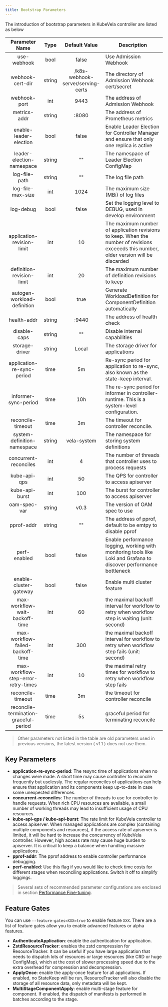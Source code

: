 ```yaml
---
title: Bootstrap Parameters
---
```


The introduction of bootstrap parameters in KubeVela controller are listed as below

|       Parameter Name        |  Type  |           Default Value           | Description                                                                                                                             |
| :-------------------------: | :----: | :-------------------------------: | --------------------------------------------------------------------------------------------------------------------------------------- |
|         use-webhook         |  bool  |               false               | Use Admission Webhook                                                                                                                   |
|      webhook-cert-dir       | string | /k8s-webhook-server/serving-certs | The directory of Admission Webhook cert/secret                                                                                          |
|        webhook-port         |  int   |               9443                | The address of Admission Webhook                                                                                                        |
|        metrics-addr         | string |               :8080               | The address of Prometheus metrics                                                                                                       |
|   enable-leader-election    |  bool  |               false               | Enable Leader Election for Controller Manager and ensure that only one replica is active                                                |
|  leader-election-namespace  | string |                ""                 | The namespace of Leader Election ConfigMap                                                                                              |
|        log-file-path        | string |                ""                 | The log file path                                                                                                                       |
|      log-file-max-size      |  int   |               1024                | The maximum size (MBi) of log files                                                                                                     |
|          log-debug          |  bool  |               false               | Set the logging level to DEBUG, used in develop environment                                                                             |
| application-revision-limit  |  int   |                10                 | The maximum number of application revisions to keep. When the number of revisions exceeeds this number, older version will be discarded |
|  definition-revision-limit  |  int   |                20                 | The maximum number of definition revisions to keep                                                                                      |
| autogen-workload-definition |  bool  |               true                | Generate WorkloadDefinition for ComponentDefinition automatically                                                                       |
|         health-addr         | string |               :9440               | The address of health check                                                                                                             |
|        disable-caps         | string |                ""                 | Disable internal capabilities                                                                                                           |
|       storage-driver        | string |               Local               | The storage driver for applications                                                                                                     |
|  application-re-sync-period |  time  |                5m                 | Re-sync period for application to re-sync, also known as the state-keep interval.                                                       |
|    informer-sync-period     |  time  |                10h                | The re-sync period for informer in controller-runtime. This is a system-level configuration.                                            |
|     reconcile-timeout       |  time  |                3m                 | The timeout for controller reconcile.                                                                                                   |
| system-definition-namespace | string |            vela-system            | The namespace for storing system definitions                                                                                            |
|    concurrent-reconciles    |  int   |                 4                 | The number of threads that controller uses to process requests                                                                          |
|        kube-api-qps         |  int   |                50                 | The QPS for controller to access apiserver                                                                                              |
|       kube-api-burst        |  int   |                100                | The burst for controller to access apiserver                                                                                            |
|        oam-spec-var         | string |               v0.3                | The version of OAM spec to use                                                                                                          |
|         pprof-addr          | string |                ""                 | The address of pprof, default to be emtpy to disable pprof                                                                              |
|        perf-enabled         |  bool  |               false               | Enable performance logging, working with monitoring tools like Loki and Grafana to discover performance bottleneck                      |
|    enable-cluster-gateway   |  bool  |               false               | Enable multi cluster feature                                                                                                            |
| max-workflow-wait-backoff-time | int |                60                 | the maximal backoff interval for workflow to retry when workflow step is waiting (unit: second)                                         |
| max-workflow-failed-backoff-time | int |              300                | the maximal backoff interval for workflow to retry when workflow step fails (unit: second)                                              |
| max-workflow-step-error-retry-times | int |           10                 | the maximal retry times for workflow to retry when workflow step fails                                                                  |
|      reconcile-timeout      |  time  |                3m                 | the timeout for controller reconcile                                                                                                    |
| reconcile-termination-graceful-period | time |        5s                 | graceful period for terminating reconcile                                                                                               |


> Other parameters not listed in the table are old parameters used in previous versions, the latest version ( v1.1 ) does not use them.

## Key Parameters

- **application-re-sync-period**: The resync time of applications when no changes were made. A short time may cause controller to reconcile frequently but uselessly. The regular reconciles of applications can help ensure that application and its components keep up-to-date in case some unexpected differences.
- **concurrent-reconciles**: The number of threads to use for controller to handle requests. When rich CPU resources are available, a small number of working threads may lead to insufficient usage of CPU resources.
- **kube-api-qps / kube-api-burst**: The rate limit for KubeVela controller to access apiserver. When managed applications are complex (containing multiple components and resources), if the access rate of apiserver is limited, it will be hard to increase the concurrency of KubeVela controller. However, high access rate may cause huge burden to apiserver. It is critical to keep a balance when handling massive applications.
- **pprof-addr**: The pprof address to enable controller performance debugging.
- **perf-enabled**: Use this flag if you would like to check time costs for different stages when reconciling applications. Switch it off to simplify loggings.

> Several sets of recommended parameter configurations are enclosed in section [Performance Fine-tuning](./performance-finetuning).

## Feature Gates

You can use `--feature-gates=XXX=true` to enable feature `XXX`. There are a list of feature gates allow you to enable advanced features or alpha features.

- **AuthenticateApplication**: enable the authentication for application.
- **ZstdResourceTracker**: enables the zstd compression for ResourceTracker. It can be useful if you have large application that needs to dispatch lots of resources or large resources (like CRD or huge ConfigMap), which at the cost of slower processing speed due to the extra overhead for compression and decompression.
- **ApplyOnce**: enable the apply-once feature for all applications. If enabled, no StateKeep will be run, ResourceTracker will also disable the storage of all resource data, only metadata will be kept.
- **MultiStageComponentApply**: enable multi-stage feature for component. If enabled, the dispatch of manifests is performed in batches according to the stage.